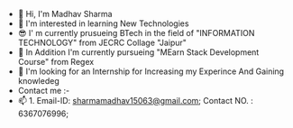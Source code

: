 - 👋 Hi, I'm Madhav Sharma
- 👀 I'm interested in  learning New Technologies
- 😎 I' m currently prusueing BTech in the field of "INFORMATION TECHNOLOGY" from JECRC Collage "Jaipur"
- 🌱 In Addition I'm currently pursueing "MEarn Stack Development Course" from Regex
- 💞️ I'm looking for an Internship for Increasing my Experince And Gaining knowledeg
- Contact me :- 
- 📫       1. Email-ID: sharmamadhav15063@gmail.com;
            Contact NO. : 6367076996;
<!---
Madhav6367/Madhav6367 is a ✨ special ✨ repository because its `README.md` (this file) appears on your GitHub profile.
You can click the Preview link to take a look at your changes.
--->
